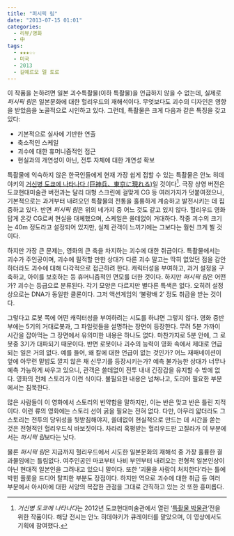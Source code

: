 ```yaml
---
title: "퍼시픽 림"
date: "2013-07-15 01:01"
categories:
  - 리뷰/영화
  - 中
tags:
  - ★★★☆☆
  - 미국
  - 2013
  - 길예르모 델 토로
---
```


이 작품을 논하려면 일본 괴수특촬물(이하 특촬물)을 언급하지 않을 수 없는데, 실제로 *퍼시픽 림*은 일본문화에 대한 헐리우드의 재해석이다. 무엇보다도 괴수의 디자인은 영향을 받았음을 노골적으로 시인하고 있다. 그런데, 특촬물은 크게 다음과 같은 특징을 갖고 있다:

- 기본적으로 실사에 기반한 연출
- 축소적인 스케일
- 괴수에 대한 휴머니즘적인 접근
- 현실과의 개연성이 아닌, 전투 자체에 대한 개연성 확보

특촬물에 익숙하지 않은 한국인들에게 현재 가장 쉽게 접할 수 있는 특촬물은 안노 히데야키의 [거신병 도쿄에 나타나다 (巨神兵、東京に現れる)](http://serviceapi.nmv.naver.com/flash/convertIframeTag.nhn?vid=44180D1D1E391A48E7B78BCD56F24A4E0B38&amp;outKey=V122a04b5175fe36acc66fac747d9481ff4d691ed514cc3878527fac747d9481ff4d6&amp;width=720&amp;height=438)일 것이다[^1]. 극장 상영 버전은 도쿄현대미술관 버전과는 달리 대형 스크린에 걸맞게 CG 등 여러가지가 덧붙여졌으나, 기본적으로는 과거부터 내려오던 특촬물의 전통을 훌륭하게 계승하고 발전시키는 데 집중하고 있다. 반면 *퍼시픽 림*은 위의 네가지 중 어느 것도 같고 있지 않다. 헐리우드 영화답게 온갖 CG로써 현실을 대체했으며, 스케일은 쓸데없이 거대하다. 작중 괴수의 크기는 40m 정도라고 설정되어 있지만, 실제 관객이 느끼기에는 그보다는 훨씬 크게 뵐 것이다.

하지만 가장 큰 문제는, 영화의 큰 축을 차지하는 괴수에 대한 취급이다. 특촬물에서는 괴수가 주인공이며, 괴수에 필적할 만한 상대가 다른 괴수 말고는 딱히 없었던 점을 감안하더라도 괴수에 대해 다각적으로 접근하려 한다. 캐릭터성을 부여하고, 과거 설정을 구축하고, 아이를 보호하는 등 휴머니즘적인 면모를 더한 것이다. 하지만 *퍼시픽 림*은 어떤가? 괴수는 등급으로 분류된다. 각기 모양은 다르지만 별다른 특색은 없다. 오히려 설정상으로는 DNA가 동일한 클론이다. 그저 액션게임의 ‘불량배 2′ 정도 취급을 받는 것이다.

그렇다고 로봇 쪽에 어떤 캐릭터성을 부여하려는 시도를 하냐면 그렇지 않다. 영화 중반부에는 5기의 거대로봇과, 그 파일럿들을 설명하는 장면이 등장한다. 무려 5분 가까이 시간을 잡아먹는 그 장면에서 유의미한 내용은 하나도 없다. 마찬가지로 5분 안에, 그 로봇중 3기가 대파되기 때문이다. 반면 로봇이나 괴수의 능력이 영화 속에서 제대로 언급되는 일은 거의 없다. 예를 들어, 왜 칼에 대한 언급이 없는 것인가? 어느 재패네이션이 앞에 아무런 밑밥도 깔지 않은 채 신무기를 등장시키는가? 예측 불가능한 상대가 너무나 예측 가능하게 싸우고 있으니, 관객은 쓸데없이 전투 내내 긴장감을 유지할 수 밖에 없다. 영화의 전체 스토리가 이런 식이다. 불필요한 내용은 넘쳐나고, 도리어 필요한 부분에서는 침묵한다.

많은 사람들이 이 영화에서 스토리의 빈약함을 말하지만, 이는 반은 맞고 반은 틀린 지적이다. 이런 류의 영화에는 스토리 선이 굵을 필요는 전혀 없다. 다만, 아무리 얇더라도 그 스토리는 전투의 당위성을 뒷받침해야지, 쓸데없이 현실적으로 만드는 데 시간을 쏟는 것은 전형적인 헐리우드식 바보짓이다. 차라리 혹평받는 헐리우드판 고질라가 이 부분에서는 *퍼시픽 림*보다는 낫다.

물론 *퍼시픽 림*은 지금까지 헐리우드에서 시도한 일본문화의 재해석 중 가장 훌륭한 결과물임에는 틀림없다. 여주인공인 마코부터 나비 부인부터 내려오는 전형적 일본인상이 아닌 현대적 일본인을 그려내고 있으니 말이다. 또한 ‘괴물을 사람이 처치한다’라는 틀에 박힌 플롯을 드디어 탈피한 부분도 장점이다. 하지만 역으로 괴수에 대한 취급 등 여러 부분에서 아시아에 대한 서양의 복잡한 관점을 그대로 간직하고 있는 것 또한 흥미롭다.


[^1]: *거신병 도쿄에 나타나다*는 2012년 도쿄현대미술관에서 열린 ‘[특촬물 박물관](http://www.mot-art-museum.jp/exhibition/137)‘전을 위한 작품이다. 해당 전시는 안노 히데야키가 큐레이터를 맡았으며, 이 영상에서도 기획에 참여했다.
